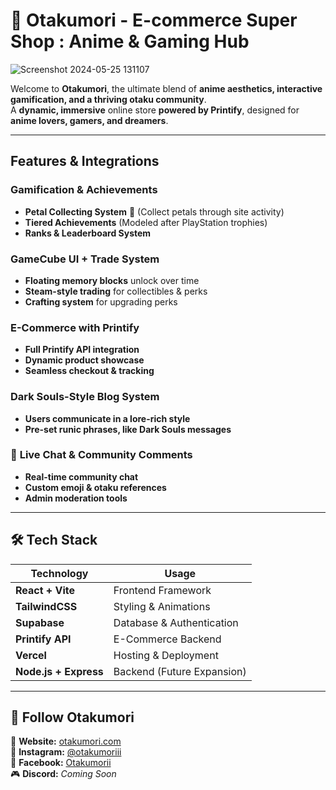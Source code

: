 # 🌸 Otakumori - E-commerce Super Shop : Anime & Gaming Hub


![Screenshot 2024-05-25 131107](https://github.com/user-attachments/assets/bda65d2e-09eb-4468-979a-6c8ac873cf4b)

Welcome to **Otakumori**, the ultimate blend of **anime aesthetics, interactive gamification, and a thriving otaku community**.  
A **dynamic, immersive** online store **powered by Printify**, designed for **anime lovers, gamers, and dreamers**.

---

## **Features & Integrations**

### **Gamification & Achievements**
- **Petal Collecting System** 🌸 (Collect petals through site activity)
- **Tiered Achievements**  (Modeled after PlayStation trophies)
- **Ranks & Leaderboard System**   

###  **GameCube UI + Trade System**
- **Floating memory blocks** unlock over time
- **Steam-style trading** for collectibles & perks
- **Crafting system** for upgrading perks  

###  **E-Commerce with Printify**
- **Full Printify API integration**  
- **Dynamic product showcase**  
- **Seamless checkout & tracking**  

###  **Dark Souls-Style Blog System**
- **Users communicate in a lore-rich style**  
- **Pre-set runic phrases, like Dark Souls messages**  

### 💬 **Live Chat & Community Comments**
- **Real-time community chat**  
- **Custom emoji & otaku references**  
- **Admin moderation tools**  

---

## 🛠️ **Tech Stack**
| **Technology** | **Usage** |
|----------------|------------|
| **React + Vite** | Frontend Framework |
| **TailwindCSS** | Styling & Animations |
| **Supabase** | Database & Authentication |
| **Printify API** | E-Commerce Backend |
| **Vercel** | Hosting & Deployment |
| **Node.js + Express** | Backend (Future Expansion) |

---

## 🔗 **Follow Otakumori**
📢 **Website:** [otakumori.com](https://otakumori.com)  
📸 **Instagram:** [@otakumoriii](https://www.instagram.com/otakumoriii)  
📘 **Facebook:** [Otakumorii](https://www.facebook.com/Otakumorii)  
🎮 **Discord:** *Coming Soon*  

